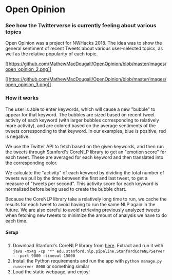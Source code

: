 # Open Opinion
### See how the Twitterverse is currently feeling about various topics

Open Opinion was a project for NWHacks 2018. The idea was to show the general sentiment of recent Tweets about various user-selected topics, as well as the relative popularity of each topic.

[[https://github.com/MathewMacDougall/OpenOpinion/blob/master/images/open_opinion_2.png]]

[[https://github.com/MathewMacDougall/OpenOpinion/blob/master/images/open_opinion_3.png]]

### How it works
The user is able to enter keywords, which will cause a new "bubble" to appear for that keyword. The bubbles are sized based on recent tweet activity of each keyword (with larger bubbles corresponding to relatively more activity), and are colored based on the average sentiments of the tweets corresponding to that keyword. In our examples, blue is positive, red is negative.

We use the Twitter API to fetch based on the given keywords, and then run the tweets through Stanford's CoreNLP library to get an "emotion score" for each tweet. These are averaged for each keyword and then translated into the corresponding color.

We calculate the "activity" of each keyword by dividing the total number of tweets we pull by the time between the first and last tweet, to get a measure of "tweets per second". This activity score for each keyword is normalized before being used to create the bubble chart.

Because the CoreNLP library take a relatively long time to run, we cache the results for each tweet to avoid having to run the same NLP again in the future. We are also careful to avoid retrieving previously analyzed tweets when fetching new tweets to minimize the amount of analysis we have to do each time.

##### Setup
1. Download Stanford's CoreNLP library from [here](nfvnqZdo2twVd9dHDnsz2ZibybOWY87CE2esCbdY14pb6). Extract and run it with `java -mx4g -cp "*" edu.stanford.nlp.pipeline.StanfordCoreNLPServer - -port 9000 -timeout 15000`
2. Install the Python requirements and run the app with `python manage.py runserver 8000` or something similar
3. Load the static webpage, and enjoy!


